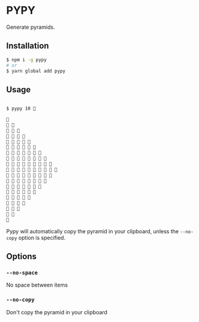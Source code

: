 # PYPY

Generate pyramids.

## Installation

```bash
$ npm i -g pypy
# or
$ yarn global add pypy
```

## Usage


``` bash

$ pypy 10 💩

💩
💩 💩
💩 💩 💩
💩 💩 💩 💩
💩 💩 💩 💩 💩
💩 💩 💩 💩 💩 💩
💩 💩 💩 💩 💩 💩 💩
💩 💩 💩 💩 💩 💩 💩 💩
💩 💩 💩 💩 💩 💩 💩 💩 💩
💩 💩 💩 💩 💩 💩 💩 💩 💩 💩
💩 💩 💩 💩 💩 💩 💩 💩 💩
💩 💩 💩 💩 💩 💩 💩 💩
💩 💩 💩 💩 💩 💩 💩
💩 💩 💩 💩 💩 💩
💩 💩 💩 💩 💩
💩 💩 💩 💩
💩 💩 💩
💩 💩
💩
```

Pypy will automatically copy the pyramid in your clipboard, unless the `--no-copy` option is specified.

## Options

### `--no-space`

No space between items

### `--no-copy`

Don't copy the pyramid in your clipboard
